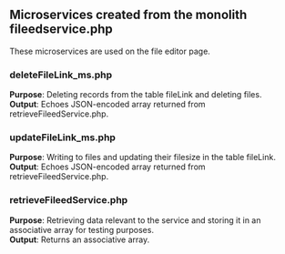 ## Microservices created from the monolith fileedservice.php
These microservices are used on the file editor page.

### deleteFileLink_ms.php
**Purpose**: Deleting records from the table fileLink and deleting files.\
**Output**: Echoes JSON-encoded array returned from retrieveFileedService.php. 

### updateFileLink_ms.php
**Purpose**: Writing to files and updating their filesize in the table fileLink.\
**Output**: Echoes JSON-encoded array returned from retrieveFileedService.php.

### retrieveFileedService.php
**Purpose**: Retrieving data relevant to the service and storing it in an associative array for testing purposes.\
**Output**: Returns an associative array.
